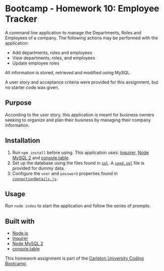 # Bootcamp - Homework 10: Employee Tracker

A command line application to manage the Departments, Roles and Employees of a company. The following actions may be performed with the application:
- Add departments, roles and employees
- View departments, roles, and employees
- Update employee roles

All information is stored, retrieved and modified using MySQL.

A user story and acceptance criteria were provided for this assignment, but no starter code was given.

## Purpose
According to the user story, this application is meant for business owners seeking to organize and plan their business by managing their company information.

## Installation
1. Run `npm install` before using. This application uses: [Inquirer](https://www.npmjs.com/package/inquirer), [Node MySQL 2](https://www.npmjs.com/package/mysql2) and [console.table](https://www.npmjs.com/package/console.table).
2. Set up the database using the files found in [`sql`](./sql). A [`seed.sql`](./sql/seed.sql) file is provided for dummy data.
3. Configure the `user` and `password` properties found in [`connectionDetails.js`](./assets/constants/connectionDetails.js).

## Usage
Run `node index` to start the application and follow the series of prompts.

## Built with
- [Node.js](https://nodejs.org/en/)
- [Inquirer](https://www.npmjs.com/package/inquirer)
- [Node MySQL 2](https://www.npmjs.com/package/mysql2)
- [console.table](https://www.npmjs.com/package/console.table)

This homework assignment is part of the [Carleton University Coding Bootcamp](https://bootcamp.carleton.ca/).